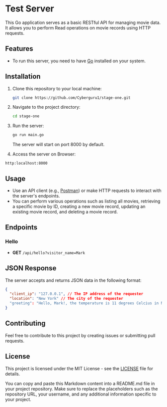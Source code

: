 # Test Server

This Go application serves as a basic RESTful API for managing movie data. It allows you to perform Read operations on movie records using HTTP requests.

## Features

- To run this server, you need to have [Go](https://golang.org/doc/install) installed on your system.

## Installation

1. Clone this repository to your local machine:

   ```bash
   git clone https://github.com/Cyberguru1/stage-one.git
   ```
2. Navigate to the project directory:

   ```bash
   cd stage-one
   ```
3. Run the server:

   ```bash
   go run main.go
   ```

   The server will start on port 8000 by default.
4. Access the server on Browser:

```http
http:localhost:8000
```

## Usage

- Use an API client (e.g., [Postman](https://www.postman.com/)) or make HTTP requests to interact with the server's endpoints.
- You can perform various operations such as listing all movies, retrieving a specific movie by ID, creating a new movie record, updating an existing movie record, and deleting a movie record.

## Endpoints

### Hello

- **GET** `/api/hello?visitor_name=Mark`

## JSON Response

The server accepts and returns JSON data in the following format:

```json
{
  "client_ip": "127.0.0.1", // The IP address of the requester
  "location": "New York" // The city of the requester
  "greeting": "Hello, Mark!, the temperature is 11 degrees Celcius in New York"//
}
```

## Contributing

Feel free to contribute to this project by creating issues or submitting pull requests.

## License

This project is licensed under the MIT License - see the [LICENSE](LICENSE) file for details.

You can copy and paste this Markdown content into a README.md file in your project repository. Make sure to replace the placeholders such as the repository URL, your username, and any additional information specific to your project.
